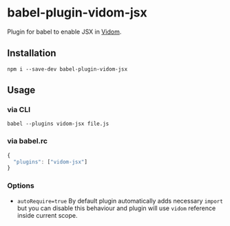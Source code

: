 # babel-plugin-vidom-jsx
Plugin for babel to enable JSX in [Vidom](https://github.com/dfilatov/vidom).

## Installation
```
npm i --save-dev babel-plugin-vidom-jsx
```

## Usage

### via CLI
```
babel --plugins vidom-jsx file.js
```

### via babel.rc
```js
{
  "plugins": ["vidom-jsx"]
}
```

### Options
  * `autoRequire=true` By default plugin automatically adds necessary `import` but you can disable this behaviour and plugin will use `vidom` reference inside current scope.

